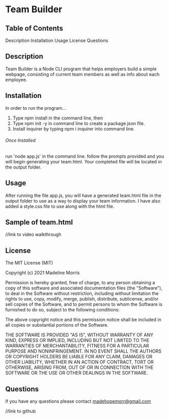 # Team Builder

## Table of Contents

Description
Installation
Usage
License
Questions

## Description

Team Builder is a Node CLI program that helps employers build a simple webpage, consisting of current team members as well as info about each employee.

## Installation

In order to run the program...
1. Type npm install in the command line, then 
2. Type npm init -y in command line to create a package.json file.
3. Install inquirer by typing npm i inquirer into command line.

###### Once Installed
run 'node app.js' in the command line. follow the prompts provided and you will begin generating your team.html. Your completed file will be located in the output folder.

## Usage
After running the file app.js, you will have a generated team.html file in the output folder to use as a way to display your team information. I have also added a style.css file to use along with the html file.

## Sample of team.html

//link to video walkthrough

## License
The MIT License (MIT)

Copyright (c) 2021 Madeline Morris

Permission is hereby granted, free of charge, to any person obtaining a copy of this software and associated documentation files (the "Software"), to deal in the Software without restriction, including without limitation the rights to use, copy, modify, merge, publish, distribute, sublicense, and/or sell copies of the Software, and to permit persons to whom the Software is furnished to do so, subject to the following conditions:

The above copyright notice and this permission notice shall be included in all copies or substantial portions of the Software.

THE SOFTWARE IS PROVIDED "AS IS", WITHOUT WARRANTY OF ANY KIND, EXPRESS OR IMPLIED, INCLUDING BUT NOT LIMITED TO THE WARRANTIES OF MERCHANTABILITY, FITNESS FOR A PARTICULAR PURPOSE AND NONINFRINGEMENT. IN NO EVENT SHALL THE AUTHORS OR COPYRIGHT HOLDERS BE LIABLE FOR ANY CLAIM, DAMAGES OR OTHER LIABILITY, WHETHER IN AN ACTION OF CONTRACT, TORT OR OTHERWISE, ARISING FROM, OUT OF OR IN CONNECTION WITH THE SOFTWARE OR THE USE OR OTHER DEALINGS IN THE SOFTWARE.

## Questions

If you have any questions please contact madehopemorr@gmail.com

//link to github



